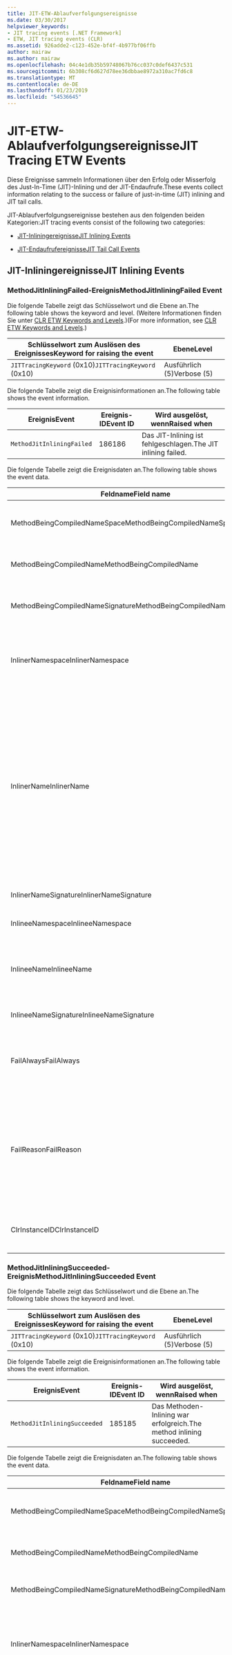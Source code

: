 ```yaml
---
title: JIT-ETW-Ablaufverfolgungsereignisse
ms.date: 03/30/2017
helpviewer_keywords:
- JIT tracing events [.NET Framework]
- ETW, JIT tracing events (CLR)
ms.assetid: 926adde2-c123-452e-bf4f-4b977bf06ffb
author: mairaw
ms.author: mairaw
ms.openlocfilehash: 04c4e1db35b59748067b76cc037c0def6437c531
ms.sourcegitcommit: 6b308cf6d627d78ee36dbbae8972a310ac7fd6c8
ms.translationtype: MT
ms.contentlocale: de-DE
ms.lasthandoff: 01/23/2019
ms.locfileid: "54536645"
---
```

# <a name="jit-tracing-etw-events"></a><span data-ttu-id="88d12-102">JIT-ETW-Ablaufverfolgungsereignisse</span><span class="sxs-lookup"><span data-stu-id="88d12-102">JIT Tracing ETW Events</span></span>
<a name="top"></a> <span data-ttu-id="88d12-103">Diese Ereignisse sammeln Informationen über den Erfolg oder Misserfolg des Just-In-Time (JIT)-Inlining und der JIT-Endaufrufe.</span><span class="sxs-lookup"><span data-stu-id="88d12-103">These events collect information relating to the success or failure of just-in-time (JIT) inlining and JIT tail calls.</span></span>  
  
 <span data-ttu-id="88d12-104">JIT-Ablaufverfolgungsereignisse bestehen aus den folgenden beiden Kategorien:</span><span class="sxs-lookup"><span data-stu-id="88d12-104">JIT tracing events consist of the following two categories:</span></span>  
  
-   [<span data-ttu-id="88d12-105">JIT-Inliningereignisse</span><span class="sxs-lookup"><span data-stu-id="88d12-105">JIT Inlining Events</span></span>](#jit_inlining_events)  
  
-   [<span data-ttu-id="88d12-106">JIT-Endaufrufereignisse</span><span class="sxs-lookup"><span data-stu-id="88d12-106">JIT Tail Call Events</span></span>](#jit_tail_call_events)  
  
<a name="jit_inlining_events"></a>   
## <a name="jit-inlining-events"></a><span data-ttu-id="88d12-107">JIT-Inliningereignisse</span><span class="sxs-lookup"><span data-stu-id="88d12-107">JIT Inlining Events</span></span>  
  
### <a name="methodjitinliningfailed-event"></a><span data-ttu-id="88d12-108">MethodJitInliningFailed-Ereignis</span><span class="sxs-lookup"><span data-stu-id="88d12-108">MethodJitInliningFailed Event</span></span>  
 <span data-ttu-id="88d12-109">Die folgende Tabelle zeigt das Schlüsselwort und die Ebene an.</span><span class="sxs-lookup"><span data-stu-id="88d12-109">The following table shows the keyword and level.</span></span> <span data-ttu-id="88d12-110">(Weitere Informationen finden Sie unter [CLR ETW Keywords and Levels](../../../docs/framework/performance/clr-etw-keywords-and-levels.md).)</span><span class="sxs-lookup"><span data-stu-id="88d12-110">(For more information, see [CLR ETW Keywords and Levels](../../../docs/framework/performance/clr-etw-keywords-and-levels.md).)</span></span>  
  
|<span data-ttu-id="88d12-111">Schlüsselwort zum Auslösen des Ereignisses</span><span class="sxs-lookup"><span data-stu-id="88d12-111">Keyword for raising the event</span></span>|<span data-ttu-id="88d12-112">Ebene</span><span class="sxs-lookup"><span data-stu-id="88d12-112">Level</span></span>|  
|-----------------------------------|-----------|  
|<span data-ttu-id="88d12-113">`JITTracingKeyword` (0x10)</span><span class="sxs-lookup"><span data-stu-id="88d12-113">`JITTracingKeyword` (0x10)</span></span>|<span data-ttu-id="88d12-114">Ausführlich (5)</span><span class="sxs-lookup"><span data-stu-id="88d12-114">Verbose (5)</span></span>|  
  
 <span data-ttu-id="88d12-115">Die folgende Tabelle zeigt die Ereignisinformationen an.</span><span class="sxs-lookup"><span data-stu-id="88d12-115">The following table shows the event information.</span></span>  
  
|<span data-ttu-id="88d12-116">Ereignis</span><span class="sxs-lookup"><span data-stu-id="88d12-116">Event</span></span>|<span data-ttu-id="88d12-117">Ereignis-ID</span><span class="sxs-lookup"><span data-stu-id="88d12-117">Event ID</span></span>|<span data-ttu-id="88d12-118">Wird ausgelöst, wenn</span><span class="sxs-lookup"><span data-stu-id="88d12-118">Raised when</span></span>|  
|-----------|--------------|-----------------|  
|`MethodJitInliningFailed`|<span data-ttu-id="88d12-119">186</span><span class="sxs-lookup"><span data-stu-id="88d12-119">186</span></span>|<span data-ttu-id="88d12-120">Das JIT-Inlining ist fehlgeschlagen.</span><span class="sxs-lookup"><span data-stu-id="88d12-120">The JIT inlining failed.</span></span>|  
  
 <span data-ttu-id="88d12-121">Die folgende Tabelle zeigt die Ereignisdaten an.</span><span class="sxs-lookup"><span data-stu-id="88d12-121">The following table shows the event data.</span></span>  
  
|<span data-ttu-id="88d12-122">Feldname</span><span class="sxs-lookup"><span data-stu-id="88d12-122">Field name</span></span>|<span data-ttu-id="88d12-123">Datentyp</span><span class="sxs-lookup"><span data-stu-id="88d12-123">Data type</span></span>|<span data-ttu-id="88d12-124">Beschreibung</span><span class="sxs-lookup"><span data-stu-id="88d12-124">Description</span></span>|  
|----------------|---------------|-----------------|  
|<span data-ttu-id="88d12-125">MethodBeingCompiledNameSpace</span><span class="sxs-lookup"><span data-stu-id="88d12-125">MethodBeingCompiledNameSpace</span></span>|<span data-ttu-id="88d12-126">win:UnicodeString</span><span class="sxs-lookup"><span data-stu-id="88d12-126">win:UnicodeString</span></span>|<span data-ttu-id="88d12-127">Der Namespace der Methode, die kompiliert wird.</span><span class="sxs-lookup"><span data-stu-id="88d12-127">Namespace of the method that is being compiled.</span></span>|  
|<span data-ttu-id="88d12-128">MethodBeingCompiledName</span><span class="sxs-lookup"><span data-stu-id="88d12-128">MethodBeingCompiledName</span></span>|<span data-ttu-id="88d12-129">win:UnicodeString</span><span class="sxs-lookup"><span data-stu-id="88d12-129">win:UnicodeString</span></span>|<span data-ttu-id="88d12-130">Der Name der Methode, die kompiliert wird.</span><span class="sxs-lookup"><span data-stu-id="88d12-130">Name of the method that is being compiled.</span></span>|  
|<span data-ttu-id="88d12-131">MethodBeingCompiledNameSignature</span><span class="sxs-lookup"><span data-stu-id="88d12-131">MethodBeingCompiledNameSignature</span></span>|<span data-ttu-id="88d12-132">win:UnicodeString</span><span class="sxs-lookup"><span data-stu-id="88d12-132">win:UnicodeString</span></span>|<span data-ttu-id="88d12-133">Die Signatur der Methode, die kompiliert wird.</span><span class="sxs-lookup"><span data-stu-id="88d12-133">Signature of the method that is being compiled.</span></span>|  
|<span data-ttu-id="88d12-134">InlinerNamespace</span><span class="sxs-lookup"><span data-stu-id="88d12-134">InlinerNamespace</span></span>|<span data-ttu-id="88d12-135">win:UnicodeString</span><span class="sxs-lookup"><span data-stu-id="88d12-135">win:UnicodeString</span></span>|<span data-ttu-id="88d12-136">Der Namespace der Methode, für die der JIT-Compiler versucht, Code zu generieren.</span><span class="sxs-lookup"><span data-stu-id="88d12-136">The namespace of the method the JIT compiler is trying to generate code for.</span></span>|  
|<span data-ttu-id="88d12-137">InlinerName</span><span class="sxs-lookup"><span data-stu-id="88d12-137">InlinerName</span></span>|<span data-ttu-id="88d12-138">win:UnicodeString</span><span class="sxs-lookup"><span data-stu-id="88d12-138">win:UnicodeString</span></span>|<span data-ttu-id="88d12-139">Der Name der Methode, für die der Compiler versucht, Code zu generieren.</span><span class="sxs-lookup"><span data-stu-id="88d12-139">The name of the method the compiler is attempting to generate code for.</span></span> <span data-ttu-id="88d12-140">Er ist möglicherweise nicht identisch mit `MethodBeingCompiledName` , wenn der Compiler versucht, Inlinecode in `MethodBeingCompiledName` einzufügen, statt einen Aufruf von `InlinerName`zu generieren.</span><span class="sxs-lookup"><span data-stu-id="88d12-140">This might not be the same as `MethodBeingCompiledName` if the compiler is attempting to inline code into `MethodBeingCompiledName` instead of generating a call to `InlinerName`.</span></span>|  
|<span data-ttu-id="88d12-141">InlinerNameSignature</span><span class="sxs-lookup"><span data-stu-id="88d12-141">InlinerNameSignature</span></span>|<span data-ttu-id="88d12-142">win:UnicodeString</span><span class="sxs-lookup"><span data-stu-id="88d12-142">win:UnicodeString</span></span>|<span data-ttu-id="88d12-143">Die Signatur des Inliners:</span><span class="sxs-lookup"><span data-stu-id="88d12-143">The signature for the inliner.</span></span>|  
|<span data-ttu-id="88d12-144">InlineeNamespace</span><span class="sxs-lookup"><span data-stu-id="88d12-144">InlineeNamespace</span></span>|<span data-ttu-id="88d12-145">win:UnicodeString</span><span class="sxs-lookup"><span data-stu-id="88d12-145">win:UnicodeString</span></span>|<span data-ttu-id="88d12-146">Der Namespace des Inlinees.</span><span class="sxs-lookup"><span data-stu-id="88d12-146">The namespace of the inlinee.</span></span>|  
|<span data-ttu-id="88d12-147">InlineeName</span><span class="sxs-lookup"><span data-stu-id="88d12-147">InlineeName</span></span>|<span data-ttu-id="88d12-148">win:UnicodeString</span><span class="sxs-lookup"><span data-stu-id="88d12-148">win:UnicodeString</span></span>|<span data-ttu-id="88d12-149">Die Methode, die der Compiler Inline setzen möchte (es wird kein Aufruf generiert).</span><span class="sxs-lookup"><span data-stu-id="88d12-149">The method the compiler is trying to inline (not generate a call to).</span></span>|  
|<span data-ttu-id="88d12-150">InlineeNameSignature</span><span class="sxs-lookup"><span data-stu-id="88d12-150">InlineeNameSignature</span></span>|<span data-ttu-id="88d12-151">win:UnicodeString</span><span class="sxs-lookup"><span data-stu-id="88d12-151">win:UnicodeString</span></span>|<span data-ttu-id="88d12-152">Die Signatur des Inlinees:</span><span class="sxs-lookup"><span data-stu-id="88d12-152">The signature for the inlinee.</span></span>|  
|<span data-ttu-id="88d12-153">FailAlways</span><span class="sxs-lookup"><span data-stu-id="88d12-153">FailAlways</span></span>|<span data-ttu-id="88d12-154">win:Boolean</span><span class="sxs-lookup"><span data-stu-id="88d12-154">win:Boolean</span></span>|<span data-ttu-id="88d12-155">Ein Hinweis für den JIT-Compiler, dass Inlining für den Inlinee immer einen Fehler verursacht.</span><span class="sxs-lookup"><span data-stu-id="88d12-155">A hint to the JIT compiler that inlining will always fail for the inlinee.</span></span>|  
|<span data-ttu-id="88d12-156">FailReason</span><span class="sxs-lookup"><span data-stu-id="88d12-156">FailReason</span></span>|<span data-ttu-id="88d12-157">win:UnicodeString</span><span class="sxs-lookup"><span data-stu-id="88d12-157">win:UnicodeString</span></span>|<span data-ttu-id="88d12-158">INLINE_NEVER bedeutet, dass ein vorheriger Versuch des Inlining bestimmt hat, dass Inlining aus einem anderen Grund nie erfolgreich sein wird; andernfalls Freiformtext.</span><span class="sxs-lookup"><span data-stu-id="88d12-158">INLINE_NEVER means a previous inlining attempt determined that inlining will never succeed for some other reason; otherwise, free-form text.</span></span>|  
|<span data-ttu-id="88d12-159">ClrInstanceID</span><span class="sxs-lookup"><span data-stu-id="88d12-159">ClrInstanceID</span></span>|<span data-ttu-id="88d12-160">win:UnicodeString</span><span class="sxs-lookup"><span data-stu-id="88d12-160">win:UnicodeString</span></span>|<span data-ttu-id="88d12-161">Eindeutige ID für die Instanz von CLR oder CoreCLR.</span><span class="sxs-lookup"><span data-stu-id="88d12-161">Unique ID for the instance of CLR or CoreCLR.</span></span>|  
  
### <a name="methodjitinliningsucceeded-event"></a><span data-ttu-id="88d12-162">MethodJitInliningSucceeded-Ereignis</span><span class="sxs-lookup"><span data-stu-id="88d12-162">MethodJitInliningSucceeded Event</span></span>  
 <span data-ttu-id="88d12-163">Die folgende Tabelle zeigt das Schlüsselwort und die Ebene an.</span><span class="sxs-lookup"><span data-stu-id="88d12-163">The following table shows the keyword and level.</span></span>  
  
|<span data-ttu-id="88d12-164">Schlüsselwort zum Auslösen des Ereignisses</span><span class="sxs-lookup"><span data-stu-id="88d12-164">Keyword for raising the event</span></span>|<span data-ttu-id="88d12-165">Ebene</span><span class="sxs-lookup"><span data-stu-id="88d12-165">Level</span></span>|  
|-----------------------------------|-----------|  
|<span data-ttu-id="88d12-166">`JITTracingKeyword` (0x10)</span><span class="sxs-lookup"><span data-stu-id="88d12-166">`JITTracingKeyword` (0x10)</span></span>|<span data-ttu-id="88d12-167">Ausführlich (5)</span><span class="sxs-lookup"><span data-stu-id="88d12-167">Verbose (5)</span></span>|  
  
 <span data-ttu-id="88d12-168">Die folgende Tabelle zeigt die Ereignisinformationen an.</span><span class="sxs-lookup"><span data-stu-id="88d12-168">The following table shows the event information.</span></span>  
  
|<span data-ttu-id="88d12-169">Ereignis</span><span class="sxs-lookup"><span data-stu-id="88d12-169">Event</span></span>|<span data-ttu-id="88d12-170">Ereignis-ID</span><span class="sxs-lookup"><span data-stu-id="88d12-170">Event ID</span></span>|<span data-ttu-id="88d12-171">Wird ausgelöst, wenn</span><span class="sxs-lookup"><span data-stu-id="88d12-171">Raised when</span></span>|  
|-----------|--------------|-----------------|  
|`MethodJitInliningSucceeded`|<span data-ttu-id="88d12-172">185</span><span class="sxs-lookup"><span data-stu-id="88d12-172">185</span></span>|<span data-ttu-id="88d12-173">Das Methoden-Inlining war erfolgreich.</span><span class="sxs-lookup"><span data-stu-id="88d12-173">The method inlining succeeded.</span></span>|  
  
 <span data-ttu-id="88d12-174">Die folgende Tabelle zeigt die Ereignisdaten an.</span><span class="sxs-lookup"><span data-stu-id="88d12-174">The following table shows the event data.</span></span>  
  
|<span data-ttu-id="88d12-175">Feldname</span><span class="sxs-lookup"><span data-stu-id="88d12-175">Field name</span></span>|<span data-ttu-id="88d12-176">Datentyp</span><span class="sxs-lookup"><span data-stu-id="88d12-176">Data type</span></span>|<span data-ttu-id="88d12-177">Beschreibung</span><span class="sxs-lookup"><span data-stu-id="88d12-177">Description</span></span>|  
|----------------|---------------|-----------------|  
|<span data-ttu-id="88d12-178">MethodBeingCompiledNameSpace</span><span class="sxs-lookup"><span data-stu-id="88d12-178">MethodBeingCompiledNameSpace</span></span>|<span data-ttu-id="88d12-179">win:UnicodeString</span><span class="sxs-lookup"><span data-stu-id="88d12-179">win:UnicodeString</span></span>|<span data-ttu-id="88d12-180">Der Namespace der Methode, die kompiliert wird.</span><span class="sxs-lookup"><span data-stu-id="88d12-180">The namespace of the method that is being compiled.</span></span>|  
|<span data-ttu-id="88d12-181">MethodBeingCompiledName</span><span class="sxs-lookup"><span data-stu-id="88d12-181">MethodBeingCompiledName</span></span>|<span data-ttu-id="88d12-182">win:UnicodeString</span><span class="sxs-lookup"><span data-stu-id="88d12-182">win:UnicodeString</span></span>|<span data-ttu-id="88d12-183">Der Name der Methode, die kompiliert wird.</span><span class="sxs-lookup"><span data-stu-id="88d12-183">The name of the method being that is compiled.</span></span>|  
|<span data-ttu-id="88d12-184">MethodBeingCompiledNameSignature</span><span class="sxs-lookup"><span data-stu-id="88d12-184">MethodBeingCompiledNameSignature</span></span>|<span data-ttu-id="88d12-185">win:UnicodeString</span><span class="sxs-lookup"><span data-stu-id="88d12-185">win:UnicodeString</span></span>|<span data-ttu-id="88d12-186">Die Signatur der Methode, die kompiliert wird.</span><span class="sxs-lookup"><span data-stu-id="88d12-186">The signature of the method that is being compiled.</span></span>|  
|<span data-ttu-id="88d12-187">InlinerNamespace</span><span class="sxs-lookup"><span data-stu-id="88d12-187">InlinerNamespace</span></span>|<span data-ttu-id="88d12-188">win:UnicodeString</span><span class="sxs-lookup"><span data-stu-id="88d12-188">win:UnicodeString</span></span>|<span data-ttu-id="88d12-189">Der Namespace der Methode, für die der JIT-Compiler versucht, Code zu generieren.</span><span class="sxs-lookup"><span data-stu-id="88d12-189">The namespace of the method the JIT compiler is attempting to generate code for.</span></span>|  
|<span data-ttu-id="88d12-190">InlinerName</span><span class="sxs-lookup"><span data-stu-id="88d12-190">InlinerName</span></span>|<span data-ttu-id="88d12-191">win:UnicodeString</span><span class="sxs-lookup"><span data-stu-id="88d12-191">win:UnicodeString</span></span>|<span data-ttu-id="88d12-192">Der Name der Methode, für die der Compiler versucht, Code zu generieren.</span><span class="sxs-lookup"><span data-stu-id="88d12-192">The name of the method the compiler is attempting to generate code for.</span></span> <span data-ttu-id="88d12-193">Er ist möglicherweise nicht identisch mit `MethodBeingCompiledName` , wenn der Compiler versucht, Inlinecode in `MethodBeingCompiledName` einzufügen, statt einen Aufruf von `InlinerName`zu generieren.</span><span class="sxs-lookup"><span data-stu-id="88d12-193">This might not be the same as `MethodBeingCompiledName` if the compiler is attempting to inline code into `MethodBeingCompiledName` instead of generating a call to `InlinerName`.</span></span>|  
|<span data-ttu-id="88d12-194">InlinerNameSignature</span><span class="sxs-lookup"><span data-stu-id="88d12-194">InlinerNameSignature</span></span>|<span data-ttu-id="88d12-195">win:UnicodeString</span><span class="sxs-lookup"><span data-stu-id="88d12-195">win:UnicodeString</span></span>|<span data-ttu-id="88d12-196">Die Signatur des Inliners:</span><span class="sxs-lookup"><span data-stu-id="88d12-196">The signature for the inliner.</span></span>|  
|<span data-ttu-id="88d12-197">InlineeNamespace</span><span class="sxs-lookup"><span data-stu-id="88d12-197">InlineeNamespace</span></span>|<span data-ttu-id="88d12-198">win:UnicodeString</span><span class="sxs-lookup"><span data-stu-id="88d12-198">win:UnicodeString</span></span>|<span data-ttu-id="88d12-199">Der Namespace des Inlinees.</span><span class="sxs-lookup"><span data-stu-id="88d12-199">The namespace of the inlinee.</span></span>|  
|<span data-ttu-id="88d12-200">InlineeName</span><span class="sxs-lookup"><span data-stu-id="88d12-200">InlineeName</span></span>|<span data-ttu-id="88d12-201">win:UnicodeString</span><span class="sxs-lookup"><span data-stu-id="88d12-201">win:UnicodeString</span></span>|<span data-ttu-id="88d12-202">Die Methode, die der Compiler Inline setzen möchte (es wird kein Aufruf generiert).</span><span class="sxs-lookup"><span data-stu-id="88d12-202">The method the compiler is trying to inline (not generate a call to).</span></span>|  
|<span data-ttu-id="88d12-203">InlineeNameSignature</span><span class="sxs-lookup"><span data-stu-id="88d12-203">InlineeNameSignature</span></span>|<span data-ttu-id="88d12-204">win:UnicodeString</span><span class="sxs-lookup"><span data-stu-id="88d12-204">win:UnicodeString</span></span>|<span data-ttu-id="88d12-205">Die Signatur des Inlinees:</span><span class="sxs-lookup"><span data-stu-id="88d12-205">The signature for the inlinee.</span></span>|  
|<span data-ttu-id="88d12-206">ClrInstanceID</span><span class="sxs-lookup"><span data-stu-id="88d12-206">ClrInstanceID</span></span>|<span data-ttu-id="88d12-207">win:UInt16</span><span class="sxs-lookup"><span data-stu-id="88d12-207">win:UInt16</span></span>|<span data-ttu-id="88d12-208">Eindeutige ID für die Instanz von CLR oder CoreCLR.</span><span class="sxs-lookup"><span data-stu-id="88d12-208">Unique ID for the instance of CLR or CoreCLR.</span></span>|  
  
 [<span data-ttu-id="88d12-209">Zurück nach oben</span><span class="sxs-lookup"><span data-stu-id="88d12-209">Back to top</span></span>](#top)  
  
<a name="jit_tail_call_events"></a>   
## <a name="jit-tail-call-events"></a><span data-ttu-id="88d12-210">JIT-Endaufrufereignisse</span><span class="sxs-lookup"><span data-stu-id="88d12-210">JIT Tail Call Events</span></span>  
  
### <a name="methodjittailcallfailed-event"></a><span data-ttu-id="88d12-211">MethodJITTailCallFailed-Ereignis</span><span class="sxs-lookup"><span data-stu-id="88d12-211">MethodJITTailCallFailed Event</span></span>  
 <span data-ttu-id="88d12-212">Die folgende Tabelle zeigt das Schlüsselwort und die Ebene an.</span><span class="sxs-lookup"><span data-stu-id="88d12-212">The following table shows the keyword and level.</span></span>  
  
|<span data-ttu-id="88d12-213">Schlüsselwort zum Auslösen des Ereignisses</span><span class="sxs-lookup"><span data-stu-id="88d12-213">Keyword for raising the event</span></span>|<span data-ttu-id="88d12-214">Ebene</span><span class="sxs-lookup"><span data-stu-id="88d12-214">Level</span></span>|  
|-----------------------------------|-----------|  
|<span data-ttu-id="88d12-215">`JITTracingKeyword` (0x10)</span><span class="sxs-lookup"><span data-stu-id="88d12-215">`JITTracingKeyword` (0x10)</span></span>|<span data-ttu-id="88d12-216">Ausführlich (5)</span><span class="sxs-lookup"><span data-stu-id="88d12-216">Verbose (5)</span></span>|  
  
 <span data-ttu-id="88d12-217">Die folgende Tabelle zeigt die Ereignisinformationen an.</span><span class="sxs-lookup"><span data-stu-id="88d12-217">The following table shows the event information.</span></span>  
  
|<span data-ttu-id="88d12-218">Ereignis</span><span class="sxs-lookup"><span data-stu-id="88d12-218">Event</span></span>|<span data-ttu-id="88d12-219">Ereignis-ID</span><span class="sxs-lookup"><span data-stu-id="88d12-219">Event ID</span></span>|<span data-ttu-id="88d12-220">Wird ausgelöst, wenn</span><span class="sxs-lookup"><span data-stu-id="88d12-220">Raised when</span></span>|  
|-----------|--------------|-----------------|  
|`MethodJitTailCallFailed`|<span data-ttu-id="88d12-221">189</span><span class="sxs-lookup"><span data-stu-id="88d12-221">189</span></span>|<span data-ttu-id="88d12-222">Fehler beim Methodenendaufruf.</span><span class="sxs-lookup"><span data-stu-id="88d12-222">The method tail call failed.</span></span>|  
  
 <span data-ttu-id="88d12-223">Die folgende Tabelle zeigt die Ereignisdaten an.</span><span class="sxs-lookup"><span data-stu-id="88d12-223">The following table shows the event data.</span></span>  
  
|<span data-ttu-id="88d12-224">Feldname</span><span class="sxs-lookup"><span data-stu-id="88d12-224">Field name</span></span>|<span data-ttu-id="88d12-225">Datentyp</span><span class="sxs-lookup"><span data-stu-id="88d12-225">Data type</span></span>|<span data-ttu-id="88d12-226">Beschreibung</span><span class="sxs-lookup"><span data-stu-id="88d12-226">Description</span></span>|  
|----------------|---------------|-----------------|  
|<span data-ttu-id="88d12-227">MethodBeingCompiledNameSpace</span><span class="sxs-lookup"><span data-stu-id="88d12-227">MethodBeingCompiledNameSpace</span></span>|<span data-ttu-id="88d12-228">win:UnicodeString</span><span class="sxs-lookup"><span data-stu-id="88d12-228">win:UnicodeString</span></span>|<span data-ttu-id="88d12-229">Der Namespace der Methode, die kompiliert wird.</span><span class="sxs-lookup"><span data-stu-id="88d12-229">Namespace of the method that is being compiled.</span></span>|  
|<span data-ttu-id="88d12-230">MethodBeingCompiledName</span><span class="sxs-lookup"><span data-stu-id="88d12-230">MethodBeingCompiledName</span></span>|<span data-ttu-id="88d12-231">win:UnicodeString</span><span class="sxs-lookup"><span data-stu-id="88d12-231">win:UnicodeString</span></span>|<span data-ttu-id="88d12-232">Der Name der Methode, die kompiliert wird.</span><span class="sxs-lookup"><span data-stu-id="88d12-232">Name of the method that is being compiled.</span></span>|  
|<span data-ttu-id="88d12-233">MethodBeingCompiledNameSignature</span><span class="sxs-lookup"><span data-stu-id="88d12-233">MethodBeingCompiledNameSignature</span></span>|<span data-ttu-id="88d12-234">win:UnicodeString</span><span class="sxs-lookup"><span data-stu-id="88d12-234">win:UnicodeString</span></span>|<span data-ttu-id="88d12-235">Die Signatur der Methode, die kompiliert wird.</span><span class="sxs-lookup"><span data-stu-id="88d12-235">Signature of the method that is being compiled.</span></span>|  
|<span data-ttu-id="88d12-236">CallerNamespace</span><span class="sxs-lookup"><span data-stu-id="88d12-236">CallerNamespace</span></span>|<span data-ttu-id="88d12-237">win:UnicodeString</span><span class="sxs-lookup"><span data-stu-id="88d12-237">win:UnicodeString</span></span>|<span data-ttu-id="88d12-238">Der Namespace der Methode, für die der JIT-Compiler versucht, Code zu generieren.</span><span class="sxs-lookup"><span data-stu-id="88d12-238">The namespace of the method the JIT compiler is attempting to generate code for.</span></span>|  
|<span data-ttu-id="88d12-239">CallerName</span><span class="sxs-lookup"><span data-stu-id="88d12-239">CallerName</span></span>|<span data-ttu-id="88d12-240">win:UnicodeString</span><span class="sxs-lookup"><span data-stu-id="88d12-240">win:UnicodeString</span></span>|<span data-ttu-id="88d12-241">Der Name der Methode, für die der Compiler versucht, Code zu generieren.</span><span class="sxs-lookup"><span data-stu-id="88d12-241">The name of the method the compiler is attempting to generate code for.</span></span>|  
|<span data-ttu-id="88d12-242">CallerNameSignature</span><span class="sxs-lookup"><span data-stu-id="88d12-242">CallerNameSignature</span></span>|<span data-ttu-id="88d12-243">win:UnicodeString</span><span class="sxs-lookup"><span data-stu-id="88d12-243">win:UnicodeString</span></span>|<span data-ttu-id="88d12-244">Die Signatur des Aufrufers.</span><span class="sxs-lookup"><span data-stu-id="88d12-244">The signature for the caller.</span></span>|  
|<span data-ttu-id="88d12-245">CalleeNamespace</span><span class="sxs-lookup"><span data-stu-id="88d12-245">CalleeNamespace</span></span>|<span data-ttu-id="88d12-246">win:UnicodeString</span><span class="sxs-lookup"><span data-stu-id="88d12-246">win:UnicodeString</span></span>|<span data-ttu-id="88d12-247">Der Namespace des Aufgerufenen.</span><span class="sxs-lookup"><span data-stu-id="88d12-247">The namespace of the callee.</span></span>|  
|<span data-ttu-id="88d12-248">CalleeName</span><span class="sxs-lookup"><span data-stu-id="88d12-248">CalleeName</span></span>|<span data-ttu-id="88d12-249">win:UnicodeString</span><span class="sxs-lookup"><span data-stu-id="88d12-249">win:UnicodeString</span></span>|<span data-ttu-id="88d12-250">Die Methode, die der Compiler auf Endaufruf setzen möchte (es wird kein Aufruf generiert).</span><span class="sxs-lookup"><span data-stu-id="88d12-250">The method the compiler is trying to tail call (not generate a call to).</span></span>|  
|<span data-ttu-id="88d12-251">CalleeNameSignature</span><span class="sxs-lookup"><span data-stu-id="88d12-251">CalleeNameSignature</span></span>|<span data-ttu-id="88d12-252">win:UnicodeString</span><span class="sxs-lookup"><span data-stu-id="88d12-252">win:UnicodeString</span></span>|<span data-ttu-id="88d12-253">Die Signatur des Aufgerufenen.</span><span class="sxs-lookup"><span data-stu-id="88d12-253">The signature for the callee.</span></span>|  
|<span data-ttu-id="88d12-254">TailPrefix</span><span class="sxs-lookup"><span data-stu-id="88d12-254">TailPrefix</span></span>|<span data-ttu-id="88d12-255">win:Boolean</span><span class="sxs-lookup"><span data-stu-id="88d12-255">win:Boolean</span></span>|<span data-ttu-id="88d12-256">Das Präfix für den Endaufruf.</span><span class="sxs-lookup"><span data-stu-id="88d12-256">The prefix for the tail call</span></span>|  
|<span data-ttu-id="88d12-257">FailReason</span><span class="sxs-lookup"><span data-stu-id="88d12-257">FailReason</span></span>|<span data-ttu-id="88d12-258">win:UnicodeString</span><span class="sxs-lookup"><span data-stu-id="88d12-258">win:UnicodeString</span></span>|<span data-ttu-id="88d12-259">Der Grund für den Fehler des Endaufrufs.</span><span class="sxs-lookup"><span data-stu-id="88d12-259">The reason the tail call failed.</span></span>|  
|<span data-ttu-id="88d12-260">ClrInstanceID</span><span class="sxs-lookup"><span data-stu-id="88d12-260">ClrInstanceID</span></span>|<span data-ttu-id="88d12-261">win:UInt16</span><span class="sxs-lookup"><span data-stu-id="88d12-261">win:UInt16</span></span>|<span data-ttu-id="88d12-262">Eindeutige ID für die Instanz von CLR oder CoreCLR.</span><span class="sxs-lookup"><span data-stu-id="88d12-262">Unique ID for the instance of CLR or CoreCLR.</span></span>|  
  
### <a name="methodjittailcallsucceeded-event"></a><span data-ttu-id="88d12-263">MethodJITTailCallSucceeded-Ereignis</span><span class="sxs-lookup"><span data-stu-id="88d12-263">MethodJITTailCallSucceeded Event</span></span>  
 <span data-ttu-id="88d12-264">Die folgende Tabelle zeigt das Schlüsselwort und die Ebene an.</span><span class="sxs-lookup"><span data-stu-id="88d12-264">The following table shows the keyword and level.</span></span>  
  
|<span data-ttu-id="88d12-265">Schlüsselwort zum Auslösen des Ereignisses</span><span class="sxs-lookup"><span data-stu-id="88d12-265">Keyword for raising the event</span></span>|<span data-ttu-id="88d12-266">Ebene</span><span class="sxs-lookup"><span data-stu-id="88d12-266">Level</span></span>|  
|-----------------------------------|-----------|  
|<span data-ttu-id="88d12-267">`JITTracingKeyword` (0x10)</span><span class="sxs-lookup"><span data-stu-id="88d12-267">`JITTracingKeyword` (0x10)</span></span>|<span data-ttu-id="88d12-268">Ausführlich (5)</span><span class="sxs-lookup"><span data-stu-id="88d12-268">Verbose (5)</span></span>|  
  
 <span data-ttu-id="88d12-269">Die folgende Tabelle zeigt die Ereignisinformationen an.</span><span class="sxs-lookup"><span data-stu-id="88d12-269">The following table shows the event information.</span></span>  
  
|<span data-ttu-id="88d12-270">Ereignis</span><span class="sxs-lookup"><span data-stu-id="88d12-270">Event</span></span>|<span data-ttu-id="88d12-271">Ereignis-ID</span><span class="sxs-lookup"><span data-stu-id="88d12-271">Event ID</span></span>|<span data-ttu-id="88d12-272">Wird ausgelöst, wenn</span><span class="sxs-lookup"><span data-stu-id="88d12-272">Raised when</span></span>|  
|-----------|--------------|-----------------|  
|`MethodJitTailCallSucceeded`|<span data-ttu-id="88d12-273">188</span><span class="sxs-lookup"><span data-stu-id="88d12-273">188</span></span>|<span data-ttu-id="88d12-274">Der Methodenendaufruf war erfolgreich.</span><span class="sxs-lookup"><span data-stu-id="88d12-274">The method tail call succeeded.</span></span>|  
  
 <span data-ttu-id="88d12-275">Die folgende Tabelle zeigt die Ereignisdaten an.</span><span class="sxs-lookup"><span data-stu-id="88d12-275">The following table shows the event data.</span></span>  
  
|<span data-ttu-id="88d12-276">Feldname</span><span class="sxs-lookup"><span data-stu-id="88d12-276">Field name</span></span>|<span data-ttu-id="88d12-277">Datentyp</span><span class="sxs-lookup"><span data-stu-id="88d12-277">Data type</span></span>|<span data-ttu-id="88d12-278">Beschreibung</span><span class="sxs-lookup"><span data-stu-id="88d12-278">Description</span></span>|  
|----------------|---------------|-----------------|  
|<span data-ttu-id="88d12-279">MethodBeingCompiledNameSpace</span><span class="sxs-lookup"><span data-stu-id="88d12-279">MethodBeingCompiledNameSpace</span></span>|<span data-ttu-id="88d12-280">win:UnicodeString</span><span class="sxs-lookup"><span data-stu-id="88d12-280">win:UnicodeString</span></span>|<span data-ttu-id="88d12-281">Der Namespace der Methode, die kompiliert wird.</span><span class="sxs-lookup"><span data-stu-id="88d12-281">Namespace of the method that is being compiled.</span></span>|  
|<span data-ttu-id="88d12-282">MethodBeingCompiledName</span><span class="sxs-lookup"><span data-stu-id="88d12-282">MethodBeingCompiledName</span></span>|<span data-ttu-id="88d12-283">win:UnicodeString</span><span class="sxs-lookup"><span data-stu-id="88d12-283">win:UnicodeString</span></span>|<span data-ttu-id="88d12-284">Der Name der Methode, die kompiliert wird.</span><span class="sxs-lookup"><span data-stu-id="88d12-284">Name of the method that is being compiled.</span></span>|  
|<span data-ttu-id="88d12-285">MethodBeingCompiledNameSignature</span><span class="sxs-lookup"><span data-stu-id="88d12-285">MethodBeingCompiledNameSignature</span></span>|<span data-ttu-id="88d12-286">win:UnicodeString</span><span class="sxs-lookup"><span data-stu-id="88d12-286">win:UnicodeString</span></span>|<span data-ttu-id="88d12-287">Die Signatur der Methode, die kompiliert wird.</span><span class="sxs-lookup"><span data-stu-id="88d12-287">Signature of the method that is being compiled.</span></span>|  
|<span data-ttu-id="88d12-288">CallerNamespace</span><span class="sxs-lookup"><span data-stu-id="88d12-288">CallerNamespace</span></span>|<span data-ttu-id="88d12-289">win:UnicodeString</span><span class="sxs-lookup"><span data-stu-id="88d12-289">win:UnicodeString</span></span>|<span data-ttu-id="88d12-290">Der Namespace der Methode, für die der JIT-Compiler versucht, Code zu generieren.</span><span class="sxs-lookup"><span data-stu-id="88d12-290">The namespace of the method the JIT compiler is attempting to generate code for.</span></span>|  
|<span data-ttu-id="88d12-291">CallerName</span><span class="sxs-lookup"><span data-stu-id="88d12-291">CallerName</span></span>|<span data-ttu-id="88d12-292">win:UnicodeString</span><span class="sxs-lookup"><span data-stu-id="88d12-292">win:UnicodeString</span></span>|<span data-ttu-id="88d12-293">Der Name der Methode, für die der Compiler versucht, Code zu generieren.</span><span class="sxs-lookup"><span data-stu-id="88d12-293">The name of the method the compiler is attempting to generate code for.</span></span>|  
|<span data-ttu-id="88d12-294">CallerNameSignature</span><span class="sxs-lookup"><span data-stu-id="88d12-294">CallerNameSignature</span></span>|<span data-ttu-id="88d12-295">win:UnicodeString</span><span class="sxs-lookup"><span data-stu-id="88d12-295">win:UnicodeString</span></span>|<span data-ttu-id="88d12-296">Die Signatur des Aufrufers.</span><span class="sxs-lookup"><span data-stu-id="88d12-296">The signature for the caller.</span></span>|  
|<span data-ttu-id="88d12-297">CalleeNamespace</span><span class="sxs-lookup"><span data-stu-id="88d12-297">CalleeNamespace</span></span>|<span data-ttu-id="88d12-298">win:UnicodeString</span><span class="sxs-lookup"><span data-stu-id="88d12-298">win:UnicodeString</span></span>|<span data-ttu-id="88d12-299">Der Namespace des Aufgerufenen.</span><span class="sxs-lookup"><span data-stu-id="88d12-299">The namespace of the callee.</span></span>|  
|<span data-ttu-id="88d12-300">CalleeName</span><span class="sxs-lookup"><span data-stu-id="88d12-300">CalleeName</span></span>|<span data-ttu-id="88d12-301">win:UnicodeString</span><span class="sxs-lookup"><span data-stu-id="88d12-301">win:UnicodeString</span></span>|<span data-ttu-id="88d12-302">Die Methode, die der Compiler auf Endaufruf setzen möchte (es wird kein Aufruf generiert).</span><span class="sxs-lookup"><span data-stu-id="88d12-302">The method the compiler is trying to tail call (not generate a call to).</span></span>|  
|<span data-ttu-id="88d12-303">CalleeNameSignature</span><span class="sxs-lookup"><span data-stu-id="88d12-303">CalleeNameSignature</span></span>|<span data-ttu-id="88d12-304">win:UnicodeString</span><span class="sxs-lookup"><span data-stu-id="88d12-304">win:UnicodeString</span></span>|<span data-ttu-id="88d12-305">Die Signatur des Aufgerufenen.</span><span class="sxs-lookup"><span data-stu-id="88d12-305">The signature for the callee.</span></span>|  
|<span data-ttu-id="88d12-306">TailPrefix</span><span class="sxs-lookup"><span data-stu-id="88d12-306">TailPrefix</span></span>|<span data-ttu-id="88d12-307">win:Boolean</span><span class="sxs-lookup"><span data-stu-id="88d12-307">win:Boolean</span></span>|<span data-ttu-id="88d12-308">Das Präfix für den Endaufruf.</span><span class="sxs-lookup"><span data-stu-id="88d12-308">The prefix for the tail call.</span></span>|  
|<span data-ttu-id="88d12-309">TailCallType</span><span class="sxs-lookup"><span data-stu-id="88d12-309">TailCallType</span></span>|<span data-ttu-id="88d12-310">win:UnicodeString</span><span class="sxs-lookup"><span data-stu-id="88d12-310">win:UnicodeString</span></span>|<span data-ttu-id="88d12-311">Der Typ des Endaufrufs.</span><span class="sxs-lookup"><span data-stu-id="88d12-311">The type of the tail call.</span></span>|  
|<span data-ttu-id="88d12-312">ClrInstanceID</span><span class="sxs-lookup"><span data-stu-id="88d12-312">ClrInstanceID</span></span>|<span data-ttu-id="88d12-313">win:UInt16</span><span class="sxs-lookup"><span data-stu-id="88d12-313">win:UInt16</span></span>|<span data-ttu-id="88d12-314">Eindeutige ID für die Instanz von CLR oder CoreCLR.</span><span class="sxs-lookup"><span data-stu-id="88d12-314">Unique ID for the instance of CLR or CoreCLR.</span></span>|  
  
## <a name="see-also"></a><span data-ttu-id="88d12-315">Siehe auch</span><span class="sxs-lookup"><span data-stu-id="88d12-315">See also</span></span>
- [<span data-ttu-id="88d12-316">CLR-ETW-Ereignisse</span><span class="sxs-lookup"><span data-stu-id="88d12-316">CLR ETW Events</span></span>](../../../docs/framework/performance/clr-etw-events.md)
